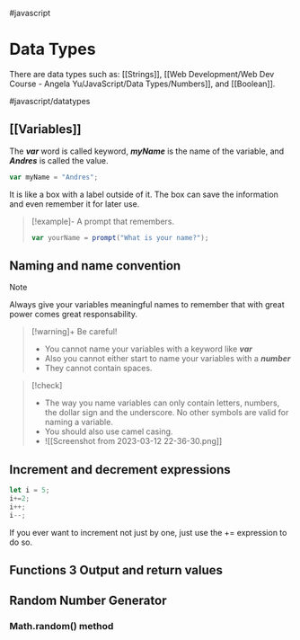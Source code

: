 #javascript 

# Data Types 

There are data types such as: [[Strings]], [[Web Development/Web Dev Course - Angela Yu/JavaScript/Data Types/Numbers]], and [[Boolean]].

#javascript/datatypes

## [[Variables]] 

The ***var*** word is called keyword, ***myName*** is the name of the variable, and ***Andres*** is called the value.

```js
var myName = "Andres";
```

It is like a box with a label outside of it. The box can save the information and even remember it for later use.

> [!example]- A prompt that remembers.
> ```js
> var yourName = prompt("What is your name?");
>```

## Naming and name convention

>[!note]
>Always give your variables meaningful names to remember that with great power comes great responsability.

>[!warning]+ Be careful!
> - You cannot name your variables with a keyword like ***var***
> - Also you cannot either start to name your variables with a ***number***
> - They cannot contain spaces.

>[!check]
> - The way you name variables can only contain letters, numbers, the dollar sign and the underscore. No other symbols are valid for naming a variable.
>- You should also use camel casing. 
>- ![[Screenshot from 2023-03-12 22-36-30.png]]

## Increment and decrement expressions

```js
let i = 5;
i+=2;
i++;
i--;
```

If you ever want to increment not just by one, just use the += expression to do so.

## Functions 3 Output and return values

## Random Number Generator 

### Math.random() method









